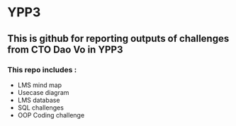 # YPP3

## This is github for reporting outputs of challenges from CTO Dao Vo in YPP3

### This repo includes :

- LMS mind map
- Usecase diagram
- LMS database
- SQL challenges
- OOP Coding challenge

